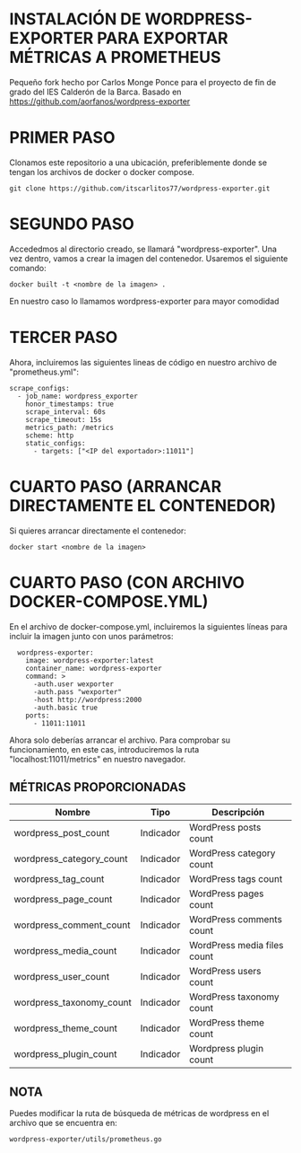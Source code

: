 # INSTALACIÓN DE WORDPRESS-EXPORTER PARA EXPORTAR MÉTRICAS A PROMETHEUS
Pequeño fork hecho por Carlos Monge Ponce para el proyecto de fin de grado del IES Calderón de la Barca. Basado en https://github.com/aorfanos/wordpress-exporter

# PRIMER PASO
Clonamos este repositorio a una ubicación, preferiblemente donde se tengan los archivos de docker o docker compose.

```console
git clone https://github.com/itscarlitos77/wordpress-exporter.git
```

# SEGUNDO PASO
Accededmos al directorio creado, se llamará "wordpress-exporter". Una vez dentro, vamos a crear la imagen del contenedor. Usaremos el siguiente comando:
```console
docker built -t <nombre de la imagen> .
```
En nuestro caso lo llamamos wordpress-exporter para mayor comodidad

# TERCER PASO
Ahora, incluiremos las siguientes lineas de código en nuestro archivo de "prometheus.yml":
```console
scrape_configs:
  - job_name: wordpress_exporter
    honor_timestamps: true
    scrape_interval: 60s
    scrape_timeout: 15s
    metrics_path: /metrics
    scheme: http
    static_configs:
      - targets: ["<IP del exportador>:11011"]
```

# CUARTO PASO (ARRANCAR DIRECTAMENTE EL CONTENEDOR)
Si quieres arrancar directamente el contenedor:
```console
docker start <nombre de la imagen>
```
# CUARTO PASO (CON ARCHIVO DOCKER-COMPOSE.YML)
En el archivo de docker-compose.yml, incluiremos la siguientes líneas para incluir la imagen junto con unos parámetros:
```console  
  wordpress-exporter:
    image: wordpress-exporter:latest
    container_name: wordpress-exporter
    command: >
      -auth.user wexporter
      -auth.pass "wexporter"
      -host http://wordpress:2000
      -auth.basic true
    ports:
      - 11011:11011
```
Ahora solo deberías arrancar el archivo. Para comprobar su funcionamiento, en este cas, introduciremos la ruta "localhost:11011/metrics" en nuestro navegador.

## MÉTRICAS PROPORCIONADAS

| Nombre                   |Tipo       | Descripción                 |
|--------------------------|-----------|-----------------------------|
| wordpress_post_count     | Indicador |    WordPress posts count    |
| wordpress_category_count | Indicador |   WordPress category count  |
| wordpress_tag_count      | Indicador |     WordPress tags count    |
| wordpress_page_count     | Indicador |    WordPress pages count    |
| wordpress_comment_count  | Indicador |   WordPress comments count  |
| wordpress_media_count    | Indicador | WordPress media files count |
| wordpress_user_count     | Indicador |    WordPress users count    |
| wordpress_taxonomy_count | Indicador |    WordPress taxonomy count |
| wordpress_theme_count    | Indicador |    WordPress theme count    |
| wordpress_plugin_count   | Indicador |    Wordpress plugin count   |

## NOTA
Puedes modificar la ruta de búsqueda de métricas de wordpress en el archivo que se encuentra en:
```console
wordpress-exporter/utils/prometheus.go
```
